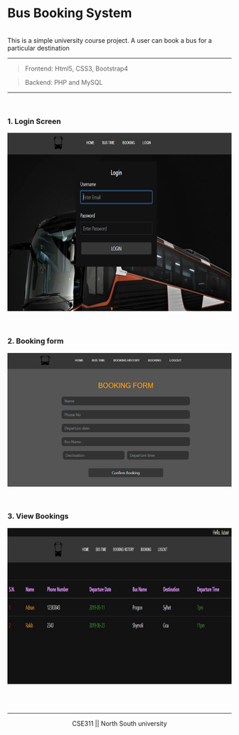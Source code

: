 # Bus Booking System
</br>
This is a simple university course project. A user can book a bus for a particular destination   

------------------------------

> Frontend: Html5, CSS3, Bootstrap4 

> Backend: PHP and MySQL

-----------------------------

</br>

### 1. Login Screen

<p align="center">
<img src="images/login.jpg" height="400">
</p>
</br>

### 2. Booking form

<p align="center">
<img src="images/bookingform.jpg" height="300">
</p>
</br>

### 3. View Bookings

<p align="center">
<img src="images/reeceipt.jpg" height="350">
</p>
</br>

</br>

-----------------------------

<p align="center">CSE311 || North South university </p>
